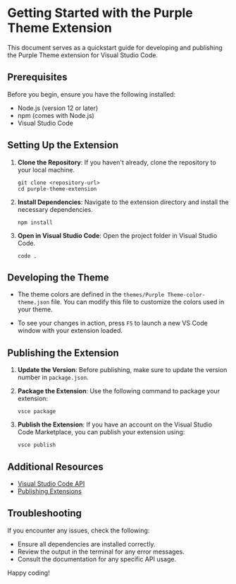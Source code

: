 # Getting Started with the Purple Theme Extension

This document serves as a quickstart guide for developing and publishing the Purple Theme extension for Visual Studio Code.

## Prerequisites

Before you begin, ensure you have the following installed:

- Node.js (version 12 or later)
- npm (comes with Node.js)
- Visual Studio Code

## Setting Up the Extension

1. **Clone the Repository**: If you haven't already, clone the repository to your local machine.

   ```
   git clone <repository-url>
   cd purple-theme-extension
   ```

2. **Install Dependencies**: Navigate to the extension directory and install the necessary dependencies.

   ```
   npm install
   ```

3. **Open in Visual Studio Code**: Open the project folder in Visual Studio Code.

   ```
   code .
   ```

## Developing the Theme

- The theme colors are defined in the `themes/Purple Theme-color-theme.json` file. You can modify this file to customize the colors used in your theme.

- To see your changes in action, press `F5` to launch a new VS Code window with your extension loaded.

## Publishing the Extension

1. **Update the Version**: Before publishing, make sure to update the version number in `package.json`.

2. **Package the Extension**: Use the following command to package your extension:

   ```
   vsce package
   ```

3. **Publish the Extension**: If you have an account on the Visual Studio Code Marketplace, you can publish your extension using:

   ```
   vsce publish
   ```

## Additional Resources

- [Visual Studio Code API](https://code.visualstudio.com/api)
- [Publishing Extensions](https://code.visualstudio.com/api/working-with-extensions/publishing-extension)

## Troubleshooting

If you encounter any issues, check the following:

- Ensure all dependencies are installed correctly.
- Review the output in the terminal for any error messages.
- Consult the documentation for any specific API usage.

Happy coding!